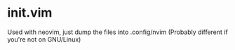 # init.vim
Used with neovim, just dump the files into .config/nvim (Probably different if you're not on GNU/Linux)

